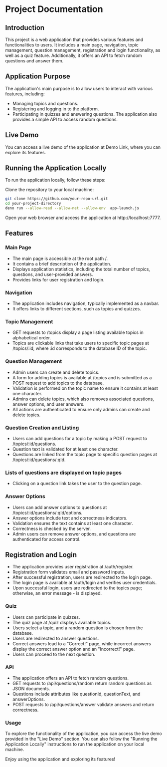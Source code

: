 # Project Documentation

## Introduction

This project is a web application that provides various features and functionalities to users. It includes a main page, navigation, topic management, question management, registration and login functionality, as well as a quiz feature. Additionally, it offers an API to fetch random questions and answer them.

## Application Purpose

The application's main purpose is to allow users to interact with various features, including:

- Managing topics and questions.
- Registering and logging in to the platform.
- Participating in quizzes and answering questions.
The application also provides a simple API to access random questions.

## Live Demo
You can access a live demo of the application at Demo Link, where you can explore its features.

## Running the Application Locally
To run the application locally, follow these steps:

Clone the repository to your local machine:

```bash
git clone https://github.com/your-repo-url.git
cd your-project-directory
deno run --allow-read --allow-net --allow-env  app-launch.js
```

Open your web browser and access the application at http://localhost:7777.

## Features

### Main Page

- The main page is accessible at the root path /.
- It contains a brief description of the application.
- Displays application statistics, including the total number of topics, questions, and user-provided answers.
- Provides links for user registration and login.

### Navigation

- The application includes navigation, typically implemented as a navbar.
- It offers links to different sections, such as topics and quizzes.

### Topic Management

- GET requests to /topics display a page listing available topics in alphabetical order.
- Topics are clickable links that take users to specific topic pages at /topics/:id, where :id corresponds to the database ID of the topic.

### Question Management

- Admin users can create and delete topics.
- A form for adding topics is available at /topics and is submitted as a POST request to add topics to the database.
- Validation is performed on the topic name to ensure it contains at least one character.
- Admins can delete topics, which also removes associated questions, answer options, and user answers.
- All actions are authenticated to ensure only admins can create and delete topics.

### Question Creation and Listing

- Users can add questions for a topic by making a POST request to /topics/:id/questions.
- Question text is validated for at least one character.
- Questions are linked from the topic page to specific question pages at /topics/:id/questions/:qId.

### Lists of questions are displayed on topic pages

- Clicking on a question link takes the user to the question page.

### Answer Options

- Users can add answer options to questions at /topics/:id/questions/:qId/options.
- Answer options include text and correctness indicators.
- Validation ensures the text contains at least one character.
- Correctness is checked by the server.
- Admin users can remove answer options, and questions are authenticated for access control.

## Registration and Login

- The application provides user registration at /auth/register.
- Registration form validates email and password inputs.
- After successful registration, users are redirected to the login page.
- The login page is available at /auth/login and verifies user credentials.
- Upon successful login, users are redirected to the topics page; otherwise, an error message - is displayed.

### Quiz

- Users can participate in quizzes.
- The quiz page at /quiz displays available topics.
- Users select a topic, and a random question is chosen from the database.
- Users are redirected to answer questions.
- Correct answers lead to a "Correct!" page, while incorrect answers display the correct answer option and an "Incorrect!" page.
- Users can proceed to the next question.

### API

- The application offers an API to fetch random questions.
- GET requests to /api/questions/random return random questions as JSON documents.
- Questions include attributes like questionId, questionText, and answerOptions.
- POST requests to /api/questions/answer validate answers and return correctness.

### Usage

To explore the functionality of the application, you can access the live demo provided in the "Live Demo" section. You can also follow the "Running the Application Locally" instructions to run the application on your local machine.

Enjoy using the application and exploring its features!
